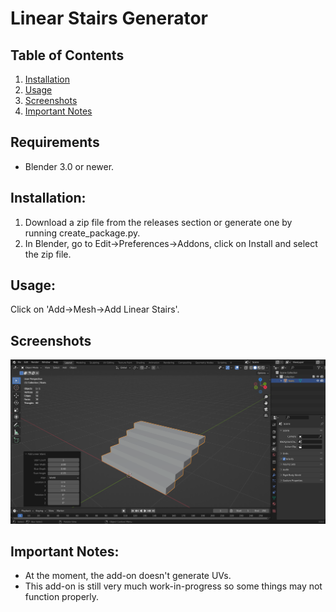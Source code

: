 # Linear Stairs Generator


## Table of Contents
1. [Installation](#installation)
2. [Usage](#usage)
3. [Screenshots](#screenshots)
4. [Important Notes](#important-notes)

## Requirements
* Blender 3.0 or newer.

## Installation:
1. Download a zip file from the releases section or generate one by running create_package.py.
2. In Blender, go to Edit->Preferences->Addons, click on Install and select the zip file.

## Usage:
Click on 'Add->Mesh->Add Linear Stairs'.

## Screenshots
![Linear Stair Generation running in Blender 3.0](./screenshots/linear_stairs_01.png)

## Important Notes:
* At the moment, the add-on doesn't generate UVs.
* This add-on is still very much work-in-progress so some things may not function properly.
